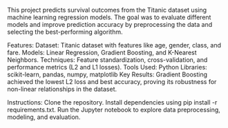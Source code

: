 This project predicts survival outcomes from the Titanic dataset using machine learning regression models. The goal was to evaluate different models and improve prediction accuracy by preprocessing the data and selecting the best-performing algorithm.

Features:
Dataset: Titanic dataset with features like age, gender, class, and fare.
Models: Linear Regression, Gradient Boosting, and K-Nearest Neighbors.
Techniques: Feature standardization, cross-validation, and performance metrics (L2 and L1 losses).
Tools Used:
Python
Libraries: scikit-learn, pandas, numpy, matplotlib
Key Results:
Gradient Boosting achieved the lowest L2 loss and best accuracy, proving its robustness for non-linear relationships in the dataset.

Instructions:
Clone the repository.
Install dependencies using pip install -r requirements.txt.
Run the Jupyter notebook to explore data preprocessing, modeling, and evaluation.
